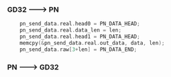 ### GD32 ---> PN
```c
	pn_send_data.real.head0 = PN_DATA_HEAD;
    pn_send_data.real.data_len = len;
    pn_send_data.real.head1 = PN_DATA_HEAD;
    memcpy(&pn_send_data.real.out_data, data, len);
    pn_send_data.raw[3+len] = PN_DATA_END;
```

### PN ---> GD32
